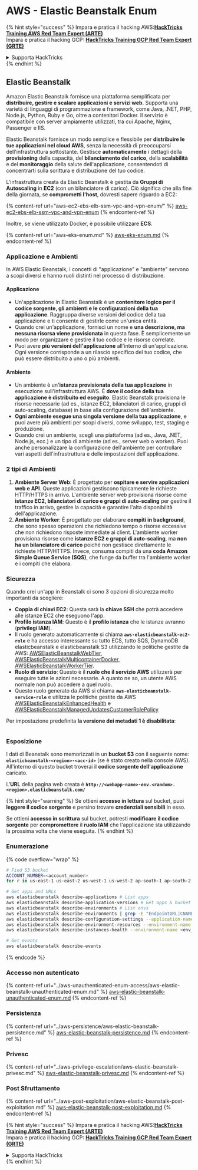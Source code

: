 # AWS - Elastic Beanstalk Enum

{% hint style="success" %}
Impara e pratica il hacking AWS:<img src="../../../.gitbook/assets/image (1) (1).png" alt="" data-size="line">[**HackTricks Training AWS Red Team Expert (ARTE)**](https://training.hacktricks.xyz/courses/arte)<img src="../../../.gitbook/assets/image (1) (1).png" alt="" data-size="line">\
Impara e pratica il hacking GCP: <img src="../../../.gitbook/assets/image (2).png" alt="" data-size="line">[**HackTricks Training GCP Red Team Expert (GRTE)**<img src="../../../.gitbook/assets/image (2).png" alt="" data-size="line">](https://training.hacktricks.xyz/courses/grte)

<details>

<summary>Supporta HackTricks</summary>

* Controlla i [**piani di abbonamento**](https://github.com/sponsors/carlospolop)!
* **Unisciti al** 💬 [**gruppo Discord**](https://discord.gg/hRep4RUj7f) o al [**gruppo telegram**](https://t.me/peass) o **seguici** su **Twitter** 🐦 [**@hacktricks\_live**](https://twitter.com/hacktricks\_live)**.**
* **Condividi trucchi di hacking inviando PR ai** [**HackTricks**](https://github.com/carlospolop/hacktricks) e [**HackTricks Cloud**](https://github.com/carlospolop/hacktricks-cloud) repos di github.

</details>
{% endhint %}

## Elastic Beanstalk

Amazon Elastic Beanstalk fornisce una piattaforma semplificata per **distribuire, gestire e scalare applicazioni e servizi web**. Supporta una varietà di linguaggi di programmazione e framework, come Java, .NET, PHP, Node.js, Python, Ruby e Go, oltre a contenitori Docker. Il servizio è compatibile con server ampiamente utilizzati, tra cui Apache, Nginx, Passenger e IIS.

Elastic Beanstalk fornisce un modo semplice e flessibile per **distribuire le tue applicazioni nel cloud AWS**, senza la necessità di preoccuparsi dell'infrastruttura sottostante. Gestisce **automaticamente** i dettagli della **provisioning** della capacità, del **bilanciamento del carico**, della **scalabilità** e del **monitoraggio** della salute dell'applicazione, consentendoti di concentrarti sulla scrittura e distribuzione del tuo codice.

L'infrastruttura creata da Elastic Beanstalk è gestita da **Gruppi di Autoscaling** in **EC2** (con un bilanciatore di carico). Ciò significa che alla fine della giornata, se **comprometti l'host**, dovresti sapere riguardo a EC2:

{% content-ref url="aws-ec2-ebs-elb-ssm-vpc-and-vpn-enum/" %}
[aws-ec2-ebs-elb-ssm-vpc-and-vpn-enum](aws-ec2-ebs-elb-ssm-vpc-and-vpn-enum/)
{% endcontent-ref %}

Inoltre, se viene utilizzato Docker, è possibile utilizzare **ECS**.

{% content-ref url="aws-eks-enum.md" %}
[aws-eks-enum.md](aws-eks-enum.md)
{% endcontent-ref %}

### Applicazione e Ambienti

In AWS Elastic Beanstalk, i concetti di "applicazione" e "ambiente" servono a scopi diversi e hanno ruoli distinti nel processo di distribuzione.

#### Applicazione

* Un'applicazione in Elastic Beanstalk è un **contenitore logico per il codice sorgente, gli ambienti e le configurazioni della tua applicazione**. Raggruppa diverse versioni del codice della tua applicazione e ti consente di gestirle come un'unica entità.
* Quando crei un'applicazione, fornisci un nome e **una descrizione, ma nessuna risorsa viene provisionata** in questa fase. È semplicemente un modo per organizzare e gestire il tuo codice e le risorse correlate.
* Puoi avere **più versioni dell'applicazione** all'interno di un'applicazione. Ogni versione corrisponde a un rilascio specifico del tuo codice, che può essere distribuito a uno o più ambienti.

#### Ambiente

* Un ambiente è un'**istanza provisionata della tua applicazione** in esecuzione sull'infrastruttura AWS. È **dove il codice della tua applicazione è distribuito ed eseguito**. Elastic Beanstalk provisiona le risorse necessarie (ad es., istanze EC2, bilanciatori di carico, gruppi di auto-scaling, database) in base alla configurazione dell'ambiente.
* **Ogni ambiente esegue una singola versione della tua applicazione**, e puoi avere più ambienti per scopi diversi, come sviluppo, test, staging e produzione.
* Quando crei un ambiente, scegli una piattaforma (ad es., Java, .NET, Node.js, ecc.) e un tipo di ambiente (ad es., server web o worker). Puoi anche personalizzare la configurazione dell'ambiente per controllare vari aspetti dell'infrastruttura e delle impostazioni dell'applicazione.

### 2 tipi di Ambienti

1. **Ambiente Server Web**: È progettato per **ospitare e servire applicazioni web e API**. Queste applicazioni gestiscono tipicamente le richieste HTTP/HTTPS in arrivo. L'ambiente server web provisiona risorse come **istanze EC2, bilanciatori di carico e gruppi di auto-scaling** per gestire il traffico in arrivo, gestire la capacità e garantire l'alta disponibilità dell'applicazione.
2. **Ambiente Worker**: È progettato per elaborare **compiti in background**, che sono spesso operazioni che richiedono tempo o risorse eccessive che non richiedono risposte immediate ai client. L'ambiente worker provisiona risorse come **istanze EC2 e gruppi di auto-scaling**, ma **non ha un bilanciatore di carico** poiché non gestisce direttamente le richieste HTTP/HTTPS. Invece, consuma compiti da una **coda Amazon Simple Queue Service (SQS)**, che funge da buffer tra l'ambiente worker e i compiti che elabora.

### Sicurezza

Quando crei un'app in Beanstalk ci sono 3 opzioni di sicurezza molto importanti da scegliere:

* **Coppia di chiavi EC2**: Questa sarà la **chiave SSH** che potrà accedere alle istanze EC2 che eseguono l'app.
* **Profilo istanza IAM**: Questo è il **profilo istanza** che le istanze avranno (**privilegi IAM**).
* Il ruolo generato automaticamente si chiama **`aws-elasticbeanstalk-ec2-role`** e ha accesso interessante su tutto ECS, tutto SQS, DynamoDB elasticbeanstalk e elasticbeanstalk S3 utilizzando le politiche gestite da AWS: [AWSElasticBeanstalkWebTier](https://us-east-1.console.aws.amazon.com/iam/home#/policies/arn:aws:iam::aws:policy/AWSElasticBeanstalkWebTier), [AWSElasticBeanstalkMulticontainerDocker](https://us-east-1.console.aws.amazon.com/iam/home#/policies/arn:aws:iam::aws:policy/AWSElasticBeanstalkMulticontainerDocker), [AWSElasticBeanstalkWorkerTier](https://us-east-1.console.aws.amazon.com/iam/home#/policies/arn:aws:iam::aws:policy/AWSElasticBeanstalkWorkerTier).
* **Ruolo di servizio**: Questo è il **ruolo che il servizio AWS** utilizzerà per eseguire tutte le azioni necessarie. A quanto ne so, un utente AWS normale non può accedere a quel ruolo.
* Questo ruolo generato da AWS si chiama **`aws-elasticbeanstalk-service-role`** e utilizza le politiche gestite da AWS [AWSElasticBeanstalkEnhancedHealth](https://us-east-1.console.aws.amazon.com/iam/home#/policies/arn:aws:iam::aws:policy/service-role/AWSElasticBeanstalkEnhancedHealth) e [AWSElasticBeanstalkManagedUpdatesCustomerRolePolicy](https://us-east-1.console.aws.amazon.com/iamv2/home?region=us-east-1#/roles/details/aws-elasticbeanstalk-service-role?section=permissions)

Per impostazione predefinita **la versione dei metadati 1 è disabilitata**:

<figure><img src="../../../.gitbook/assets/image (103).png" alt=""><figcaption></figcaption></figure>

### Esposizione

I dati di Beanstalk sono memorizzati in un **bucket S3** con il seguente nome: **`elasticbeanstalk-<region>-<acc-id>`** (se è stato creato nella console AWS). All'interno di questo bucket troverai il **codice sorgente dell'applicazione** caricato.

L'**URL** della pagina web creata è **`http://<webapp-name>-env.<random>.<region>.elasticbeanstalk.com/`**

{% hint style="warning" %}
Se ottieni **accesso in lettura** sul bucket, puoi **leggere il codice sorgente** e persino trovare **credenziali sensibili** in esso.

Se ottieni **accesso in scrittura** sul bucket, potresti **modificare il codice sorgente** per **compromettere** il **ruolo IAM** che l'applicazione sta utilizzando la prossima volta che viene eseguita.
{% endhint %}

### Enumerazione

{% code overflow="wrap" %}
```bash
# Find S3 bucket
ACCOUNT_NUMBER=<account_number>
for r in us-east-1 us-east-2 us-west-1 us-west-2 ap-south-1 ap-south-2 ap-northeast-1 ap-northeast-2 ap-northeast-3 ap-southeast-1 ap-southeast-2 ap-southeast-3 ca-central-1 eu-central-1 eu-central-2 eu-west-1 eu-west-2 eu-west-3 eu-north-1 sa-east-1 af-south-1 ap-east-1 eu-south-1 eu-south-2 me-south-1 me-central-1; do aws s3 ls elasticbeanstalk-$r-$ACCOUNT_NUMBER 2>/dev/null && echo "Found in: elasticbeanstalk-$r-$ACCOUNT_NUMBER"; done

# Get apps and URLs
aws elasticbeanstalk describe-applications # List apps
aws elasticbeanstalk describe-application-versions # Get apps & bucket name with source code
aws elasticbeanstalk describe-environments # List envs
aws elasticbeanstalk describe-environments | grep -E "EndpointURL|CNAME"
aws elasticbeanstalk describe-configuration-settings --application-name <app_name> --environment-name <env_name>
aws elasticbeanstalk describe-environment-resources --environment-name <env_name> # Get env info such as SQS used queues
aws elasticbeanstalk describe-instances-health --environment-name <env_name> # Get the instances of an environment

# Get events
aws elasticbeanstalk describe-events
```
{% endcode %}

### Accesso non autenticato

{% content-ref url="../aws-unauthenticated-enum-access/aws-elastic-beanstalk-unauthenticated-enum.md" %}
[aws-elastic-beanstalk-unauthenticated-enum.md](../aws-unauthenticated-enum-access/aws-elastic-beanstalk-unauthenticated-enum.md)
{% endcontent-ref %}

### Persistenza

{% content-ref url="../aws-persistence/aws-elastic-beanstalk-persistence.md" %}
[aws-elastic-beanstalk-persistence.md](../aws-persistence/aws-elastic-beanstalk-persistence.md)
{% endcontent-ref %}

### Privesc

{% content-ref url="../aws-privilege-escalation/aws-elastic-beanstalk-privesc.md" %}
[aws-elastic-beanstalk-privesc.md](../aws-privilege-escalation/aws-elastic-beanstalk-privesc.md)
{% endcontent-ref %}

### Post Sfruttamento

{% content-ref url="../aws-post-exploitation/aws-elastic-beanstalk-post-exploitation.md" %}
[aws-elastic-beanstalk-post-exploitation.md](../aws-post-exploitation/aws-elastic-beanstalk-post-exploitation.md)
{% endcontent-ref %}

{% hint style="success" %}
Impara e pratica il hacking AWS:<img src="../../../.gitbook/assets/image (1) (1).png" alt="" data-size="line">[**HackTricks Training AWS Red Team Expert (ARTE)**](https://training.hacktricks.xyz/courses/arte)<img src="../../../.gitbook/assets/image (1) (1).png" alt="" data-size="line">\
Impara e pratica il hacking GCP: <img src="../../../.gitbook/assets/image (2).png" alt="" data-size="line">[**HackTricks Training GCP Red Team Expert (GRTE)**<img src="../../../.gitbook/assets/image (2).png" alt="" data-size="line">](https://training.hacktricks.xyz/courses/grte)

<details>

<summary>Supporta HackTricks</summary>

* Controlla i [**piani di abbonamento**](https://github.com/sponsors/carlospolop)!
* **Unisciti al** 💬 [**gruppo Discord**](https://discord.gg/hRep4RUj7f) o al [**gruppo telegram**](https://t.me/peass) o **seguici** su **Twitter** 🐦 [**@hacktricks\_live**](https://twitter.com/hacktricks\_live)**.**
* **Condividi trucchi di hacking inviando PR ai** [**HackTricks**](https://github.com/carlospolop/hacktricks) e [**HackTricks Cloud**](https://github.com/carlospolop/hacktricks-cloud) repos su github.

</details>
{% endhint %}
